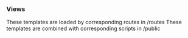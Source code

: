 ### Views

These templates are loaded by corresponding routes in /routes
These templates are combined with corresponding scripts in /public
